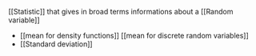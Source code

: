 [[Statistic]] that gives in broad terms informations about a [[Random variable]]
- [[mean for density functions]] [[mean for discrete random variables]]
- [[Standard deviation]] 